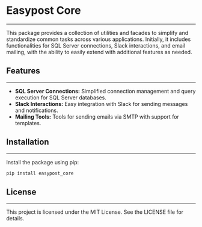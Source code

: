 # Easypost Core

---

This package provides a collection of utilities and facades to simplify and standardize common tasks across various applications. Initially, it includes functionalities for SQL Server connections, Slack interactions, and email mailing, with the ability to easily extend with additional features as needed.

## Features

---

- **SQL Server Connections:** Simplified connection management and query execution for SQL Server databases.
- **Slack Interactions:** Easy integration with Slack for sending messages and notifications.
- **Mailing Tools:** Tools for sending emails via SMTP with support for templates.

## Installation

---

Install the package using pip:

```bash
pip install easypost_core
```

## License

---

This project is licensed under the MIT License. See the LICENSE file for details.
